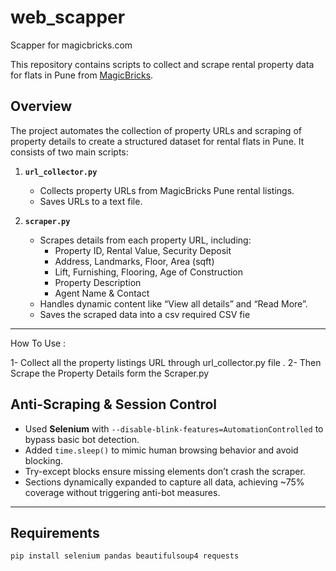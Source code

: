 # web_scapper
Scapper for magicbricks.com



This repository contains scripts to collect and scrape rental property data for flats in Pune from [MagicBricks](https://www.magicbricks.com/).


## Overview

The project automates the collection of property URLs and scraping of property details to create a structured dataset for rental flats in Pune. It consists of two main scripts:

1. **`url_collector.py`**  
   - Collects property URLs from MagicBricks Pune rental listings.  
   - Saves URLs to  a text file.

2. **`scraper.py`**  
   - Scrapes details from each property URL, including:  
     - Property ID, Rental Value, Security Deposit  
     - Address, Landmarks, Floor, Area (sqft)  
     - Lift, Furnishing, Flooring, Age of Construction  
     - Property Description  
     - Agent Name & Contact  
   - Handles dynamic content like “View all details” and “Read More”.  
   - Saves the scraped data into a csv required CSV fie

---
How To Use :

1-  Collect all the property listings URL through url_collector.py file .
2- Then Scrape the Property Details form the Scraper.py



## Anti-Scraping & Session Control

- Used **Selenium** with `--disable-blink-features=AutomationControlled` to bypass basic bot detection.  
- Added `time.sleep()` to mimic human browsing behavior and avoid blocking.  
- Try-except blocks ensure missing elements don’t crash the scraper.  
- Sections dynamically expanded to capture all data, achieving ~75% coverage without triggering anti-bot measures.  

---

## Requirements

```bash
pip install selenium pandas beautifulsoup4 requests



